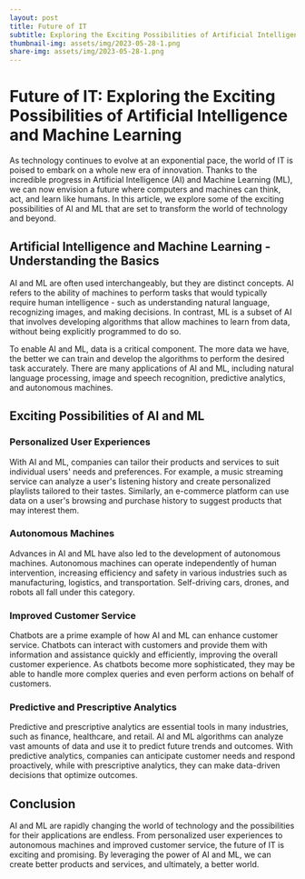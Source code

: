 ```yaml
---
layout: post
title: Future of IT
subtitle: Exploring the Exciting Possibilities of Artificial Intelligence and Machine Learning
thumbnail-img: assets/img/2023-05-28-1.png
share-img: assets/img/2023-05-28-1.png
---
```


# Future of IT: Exploring the Exciting Possibilities of Artificial Intelligence and Machine Learning

As technology continues to evolve at an exponential pace, the world of IT is poised to embark on a whole new era of innovation. Thanks to the incredible progress in Artificial Intelligence (AI) and Machine Learning (ML), we can now envision a future where computers and machines can think, act, and learn like humans. In this article, we explore some of the exciting possibilities of AI and ML that are set to transform the world of technology and beyond.

## Artificial Intelligence and Machine Learning - Understanding the Basics

AI and ML are often used interchangeably, but they are distinct concepts. AI refers to the ability of machines to perform tasks that would typically require human intelligence - such as understanding natural language, recognizing images, and making decisions. In contrast, ML is a subset of AI that involves developing algorithms that allow machines to learn from data, without being explicitly programmed to do so.

To enable AI and ML, data is a critical component. The more data we have, the better we can train and develop the algorithms to perform the desired task accurately. There are many applications of AI and ML, including natural language processing, image and speech recognition, predictive analytics, and autonomous machines.

## Exciting Possibilities of AI and ML

### Personalized User Experiences

With AI and ML, companies can tailor their products and services to suit individual users' needs and preferences. For example, a music streaming service can analyze a user's listening history and create personalized playlists tailored to their tastes. Similarly, an e-commerce platform can use data on a user's browsing and purchase history to suggest products that may interest them.

### Autonomous Machines

Advances in AI and ML have also led to the development of autonomous machines. Autonomous machines can operate independently of human intervention, increasing efficiency and safety in various industries such as manufacturing, logistics, and transportation. Self-driving cars, drones, and robots all fall under this category.

### Improved Customer Service

Chatbots are a prime example of how AI and ML can enhance customer service. Chatbots can interact with customers and provide them with information and assistance quickly and efficiently, improving the overall customer experience. As chatbots become more sophisticated, they may be able to handle more complex queries and even perform actions on behalf of customers.

### Predictive and Prescriptive Analytics

Predictive and prescriptive analytics are essential tools in many industries, such as finance, healthcare, and retail. AI and ML algorithms can analyze vast amounts of data and use it to predict future trends and outcomes. With predictive analytics, companies can anticipate customer needs and respond proactively, while with prescriptive analytics, they can make data-driven decisions that optimize outcomes.

## Conclusion

AI and ML are rapidly changing the world of technology and the possibilities for their applications are endless. From personalized user experiences to autonomous machines and improved customer service, the future of IT is exciting and promising. By leveraging the power of AI and ML, we can create better products and services, and ultimately, a better world.